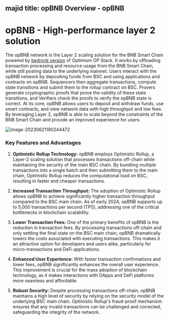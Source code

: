 majid
title: opBNB Overview - opBNB 
---

# opBNB - High-performance layer 2 solution

The opBNB network is the Layer 2 scaling solution for the BNB Smart Chain powered by [bedrock version](https://community.optimism.io/docs/developers/bedrock/) of Optimism OP Stack. It works by offloading transaction processing and resource usage from the BNB Smart Chain, while still posting data to the underlying mainnet. Users interact with the opBNB network by depositing funds from BSC and using applications and contracts on opBNB. Sequencers then aggregate transactions, compute state transitions and submit them to the rollup contract on BSC. Provers generate cryptographic proofs that prove the validity of these state transitions, and Verifiers check the proofs to verify the opBNB state is correct. At its core, opBNB allows users to deposit and withdraw funds, use smart contracts, and view network data with high throughput and low fees. By leveraging Layer 2, opBNB is able to scale beyond the constraints of the BNB Smart Chain and provide an improved experience for users.

![image-20230621190244472](./img/opBNB-intro.png)


### Key Features and Advantages

1. **Optimistic Rollup Technology:**
   opBNB employs Optimistic Rollup, a Layer-2 scaling solution that processes transactions off-chain while maintaining the security of the main BSC chain. By bundling multiple transactions into a single batch and then submitting them to the main chain, Optimistic Rollup reduces the computational load on BSC, resulting in faster and cheaper transactions.

2. **Increased Transaction Throughput:**
   The adoption of Optimistic Rollup allows opBNB to achieve significantly higher transaction throughput compared to the BSC main chain. As of early 2024, opBNB supports up to 5,000 transactions per second (TPS), addressing one of the critical bottlenecks in blockchain scalability.

3. **Lower Transaction Fees:**
   One of the primary benefits of opBNB is the reduction in transaction fees. By processing transactions off-chain and only settling the final state on the BSC main chain, opBNB dramatically lowers the costs associated with executing transactions. This makes it an attractive option for developers and users alike, particularly for micro-transactions and DeFi applications.

4. **Enhanced User Experience:**
   With faster transaction confirmations and lower fees, opBNB significantly enhances the overall user experience. This improvement is crucial for the mass adoption of blockchain technology, as it makes interactions with DApps and DeFi platforms more seamless and affordable.

5. **Robust Security:**
   Despite processing transactions off-chain, opBNB maintains a high level of security by relying on the security model of the underlying BSC main chain. Optimistic Rollup's fraud-proof mechanism ensures that any invalid transactions can be challenged and corrected, safeguarding the integrity of the network.

